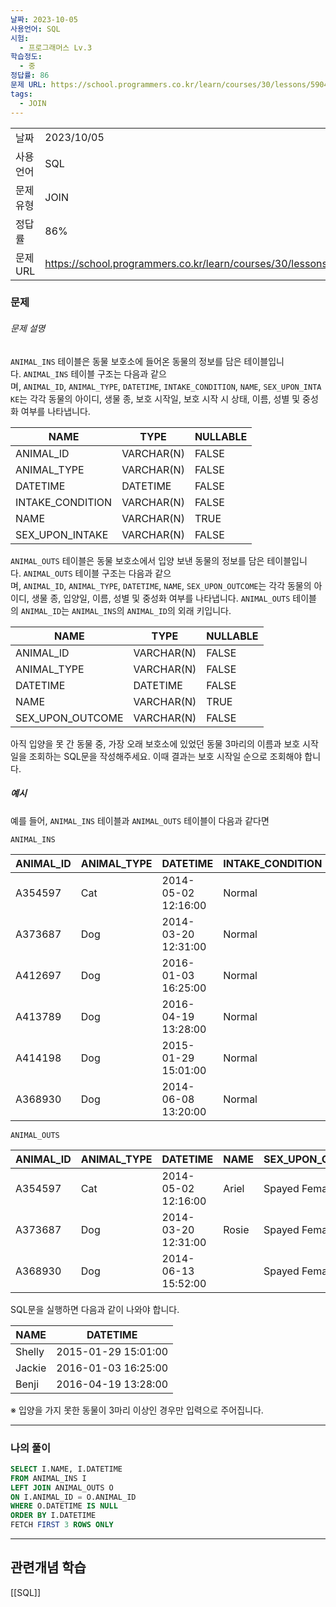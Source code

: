 ```yaml
---
날짜: 2023-10-05
사용언어: SQL
시험:
  - 프로그래머스 Lv.3
학습정도:
  - 중
정답률: 86
문제 URL: https://school.programmers.co.kr/learn/courses/30/lessons/59044
tags:
  - JOIN
---
```

|           |                                                                 |
| --------- | --------------------------------------------------------------- |
| 날짜      | 2023/10/05                                                      |
| 사용 언어 | SQL                                                             |
| 문제 유형 | JOIN                                                            |
| 정답률    | 86%                                                             |
| 문제 URL  | https://school.programmers.co.kr/learn/courses/30/lessons/59044 |

### 문제

###### 문제 설명

`ANIMAL_INS` 테이블은 동물 보호소에 들어온 동물의 정보를 담은 테이블입니다. `ANIMAL_INS` 테이블 구조는 다음과 같으며, `ANIMAL_ID`, `ANIMAL_TYPE`, `DATETIME`, `INTAKE_CONDITION`, `NAME`, `SEX_UPON_INTAKE`는 각각 동물의 아이디, 생물 종, 보호 시작일, 보호 시작 시 상태, 이름, 성별 및 중성화 여부를 나타냅니다.

|NAME|TYPE|NULLABLE|
|---|---|---|
|ANIMAL_ID|VARCHAR(N)|FALSE|
|ANIMAL_TYPE|VARCHAR(N)|FALSE|
|DATETIME|DATETIME|FALSE|
|INTAKE_CONDITION|VARCHAR(N)|FALSE|
|NAME|VARCHAR(N)|TRUE|
|SEX_UPON_INTAKE|VARCHAR(N)|FALSE|

`ANIMAL_OUTS` 테이블은 동물 보호소에서 입양 보낸 동물의 정보를 담은 테이블입니다. `ANIMAL_OUTS` 테이블 구조는 다음과 같으며, `ANIMAL_ID`, `ANIMAL_TYPE`, `DATETIME`, `NAME`, `SEX_UPON_OUTCOME`는 각각 동물의 아이디, 생물 종, 입양일, 이름, 성별 및 중성화 여부를 나타냅니다. `ANIMAL_OUTS` 테이블의 `ANIMAL_ID`는 `ANIMAL_INS`의 `ANIMAL_ID`의 외래 키입니다.

|NAME|TYPE|NULLABLE|
|---|---|---|
|ANIMAL_ID|VARCHAR(N)|FALSE|
|ANIMAL_TYPE|VARCHAR(N)|FALSE|
|DATETIME|DATETIME|FALSE|
|NAME|VARCHAR(N)|TRUE|
|SEX_UPON_OUTCOME|VARCHAR(N)|FALSE|

아직 입양을 못 간 동물 중, 가장 오래 보호소에 있었던 동물 3마리의 이름과 보호 시작일을 조회하는 SQL문을 작성해주세요. 이때 결과는 보호 시작일 순으로 조회해야 합니다.

##### 예시

예를 들어, `ANIMAL_INS` 테이블과 `ANIMAL_OUTS` 테이블이 다음과 같다면

`ANIMAL_INS`

|ANIMAL_ID|ANIMAL_TYPE|DATETIME|INTAKE_CONDITION|NAME|SEX_UPON_INTAKE|
|---|---|---|---|---|---|
|A354597|Cat|2014-05-02 12:16:00|Normal|Ariel|Spayed Female|
|A373687|Dog|2014-03-20 12:31:00|Normal|Rosie|Spayed Female|
|A412697|Dog|2016-01-03 16:25:00|Normal|Jackie|Neutered Male|
|A413789|Dog|2016-04-19 13:28:00|Normal|Benji|Spayed Female|
|A414198|Dog|2015-01-29 15:01:00|Normal|Shelly|Spayed Female|
|A368930|Dog|2014-06-08 13:20:00|Normal||Spayed Female|

`ANIMAL_OUTS`

|ANIMAL_ID|ANIMAL_TYPE|DATETIME|NAME|SEX_UPON_OUTCOME|
|---|---|---|---|---|
|A354597|Cat|2014-05-02 12:16:00|Ariel|Spayed Female|
|A373687|Dog|2014-03-20 12:31:00|Rosie|Spayed Female|
|A368930|Dog|2014-06-13 15:52:00||Spayed Female|

SQL문을 실행하면 다음과 같이 나와야 합니다.

|NAME|DATETIME|
|---|---|
|Shelly|2015-01-29 15:01:00|
|Jackie|2016-01-03 16:25:00|
|Benji|2016-04-19 13:28:00|

※ 입양을 가지 못한 동물이 3마리 이상인 경우만 입력으로 주어집니다.

---
### 나의 풀이

```sql
SELECT I.NAME, I.DATETIME
FROM ANIMAL_INS I
LEFT JOIN ANIMAL_OUTS O
ON I.ANIMAL_ID = O.ANIMAL_ID
WHERE O.DATETIME IS NULL
ORDER BY I.DATETIME
FETCH FIRST 3 ROWS ONLY
```

---
## 관련개념 학습

[[SQL]]